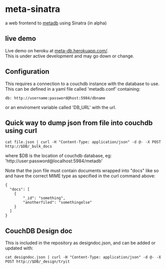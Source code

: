 # meta-sinatra

a web frontend to [metadb](https://github.com/ameba23/meta-database) using Sinatra (in alpha)


## live demo

Live demo on heroku at [meta-db.herokuapp.com/](https://meta-db.herokuapp.com/).  
This is under active development and may go down or change.

## Configuration

This requires a connection to a couchdb instance with the database to use.  This can be defined in a yaml file called 'metadb.conf' containing:

```
db: http://username:password@host:5984/dbname
```
or an enviroment variable called 'DB_URL' with the url. 


## Quick way to dump json from file into couchdb using curl

```
cat file.json | curl -H "Content-Type: application/json" -d @- -X POST http://$DB/_bulk_docs
```

where $DB is the location of couchdb database, eg: 'http://user:password@localhost:5984/metadb'

Note that the json file must contain documents wrapped into "docs" like so and have the correct MIME type as specified in the curl command above:

```
{
  "docs": [
    {
        "_id": "something",
        "anotherfiled": "somethingelse"
    }
  ]
}
```

## CouchDB Design doc

This is included in the repository as designdoc.json, and can be added or updated with:

```
cat designdoc.json | curl -H "Content-Type: application/json" -d @- -X POST http://$DB/_design/tryit
```


